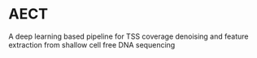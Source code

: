 # AECT
A deep learning based pipeline for TSS coverage denoising and feature extraction from shallow cell free DNA sequencing
